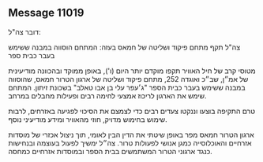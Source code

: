 ## Message 11019

דובר צה"ל: 

צה"ל תקף מתחם פיקוד ושליטה של חמאס בעזה: המתחם הוסווה במבנה ששימש בעבר כבית ספר

מטוסי קרב של חיל האוויר תקפו מוקדם יותר היום (ו'), באופן ממוקד ובהכוונה מודיעינית של אמ״ן, שב״כ ואוגדה 252, מתחם פיקוד ושליטה של ארגון הטרור חמאס, שהוסווה במבנה ששימש בעבר כבית הספר "ג׳עפר עלי בן אבו טאלב" בשכונת זיתון. המתחם שימש את הארגון לריכוז אמצעי לחימה רבים ופעילות מחבלים במרחב.

טרם התקיפה בוצעו וננקטו צעדים רבים כדי לצמצם את הסיכוי לפגיעה באזרחים, לרבות שימוש בחימוש מדויק, חוזי מהאוויר ומידע מודיעיני נוסף.

ארגון הטרור חמאס מפר באופן שיטתי את הדין הבין לאומי, תוך ניצול אכזרי של מוסדות אזרחיים והאוכלוסייה כמגן אנושי לפעולות טרור. צה״ל ימשיך לפעול בעוצמה ובנחישות כנגד ארגוני הטרור המשתמשים בבית הספר ובמוסדות אזרחיים כמחסה.


